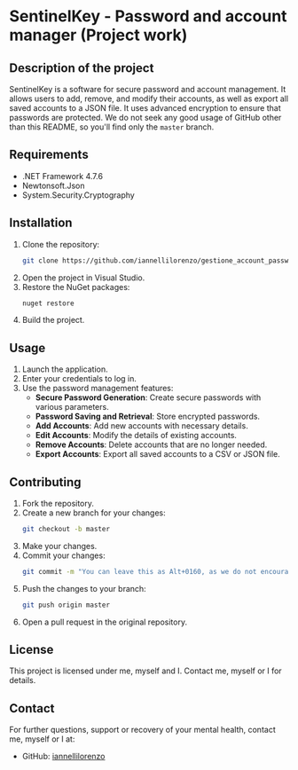 # SentinelKey - Password and account manager (Project work)

## Description of the project
SentinelKey is a software for secure password and account management. It allows users to add, remove, and modify their accounts, as well as export all saved accounts to a JSON file. It uses advanced encryption to ensure that passwords are protected. We do not seek any good usage of GitHub other than this README, so you'll find only the ```master``` branch. 

## Requirements
- .NET Framework 4.7.6
- Newtonsoft.Json
- System.Security.Cryptography

## Installation
1. Clone the repository:
    ```bash
    git clone https://github.com/iannellilorenzo/gestione_account_password/
    ```
2. Open the project in Visual Studio.
3. Restore the NuGet packages:
    ```bash
    nuget restore
    ```
4. Build the project.

## Usage
1. Launch the application.
2. Enter your credentials to log in.
3. Use the password management features:
    - **Secure Password Generation**: Create secure passwords with various parameters.
    - **Password Saving and Retrieval**: Store encrypted passwords.
    - **Add Accounts**: Add new accounts with necessary details.
    - **Edit Accounts**: Modify the details of existing accounts.
    - **Remove Accounts**: Delete accounts that are no longer needed.
    - **Export Accounts**: Export all saved accounts to a CSV or JSON file.

## Contributing
1. Fork the repository.
2. Create a new branch for your changes:
    ```bash
    git checkout -b master
    ```
3. Make your changes.
4. Commit your changes:
    ```bash
    git commit -m "You can leave this as Alt+0160, as we do not encourage real and useful commit messages."
    ```
5. Push the changes to your branch:
    ```bash
    git push origin master
    ```
6. Open a pull request in the original repository.

## License
This project is licensed under me, myself and I. Contact me, myself or I for details.

## Contact
For further questions, support or recovery of your mental health, contact me, myself or I at:
- GitHub: [iannellilorenzo](https://github.com/iannellilorenzo)
